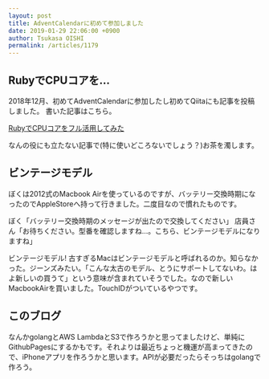 ```yaml
---
layout: post
title: AdventCalendarに初めて参加しました
date: 2019-01-29 22:06:00 +0900
author: Tsukasa OISHI
permalink: /articles/1179
---
```


## RubyでCPUコアを...
2018年12月、初めてAdventCalendarに参加したし初めてQiitaにも記事を投稿しました。
書いた記事はこちら。

  [RubyでCPUコアをフル活用してみた](https://qiita.com/tsukasa_oishi/items/beda7e7ddcf92c8e634d)

なんの役にも立たない記事で(特に使いどころないでしょう？)お茶を濁します。

## ビンテージモデル
ぼくは2012式のMacbook Airを使っているのですが、バッテリー交換時期になったのでAppleStoreへ持って行きました。二度目なので慣れたものです。

ぼく「バッテリー交換時期のメッセージが出たので交換してください」
店員さん「お待ちください。型番を確認しますね...。こちら、ビンテージモデルになりますね」

ビンテージモデル! 古すぎるMacはビンテージモデルと呼ばれるのか。知らなかった。ジーンズみたい。「こんな太古のモデル、とうにサポートしてないわ。はよ新しいの買うて」という意味が含まれていそうでした。なので新しいMacbookAirを買いました。TouchIDがついているやつです。

## このブログ
なんかgolangとAWS LambdaとS3で作ろうかと思ってましたけど、単純にGithubPagesにするかもです。それよりは最近ちょっと機運が高まってきたので、iPhoneアプリを作ろうかと思います。APIが必要だったらそっちはgolangで作ろう。
